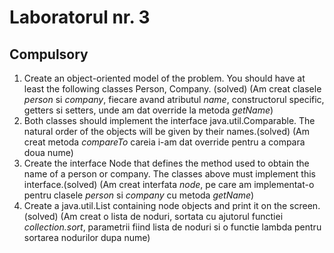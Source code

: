 # Laboratorul nr. 3

## Compulsory

1. Create an object-oriented model of the problem. You should have at least the following classes Person, Company. (solved) (Am creat clasele *person* si *company*, fiecare avand atributul *name*, constructorul specific, getters si setters, unde am dat override la metoda *getName*)
2. Both classes should implement the interface java.util.Comparable. The natural order of the objects will be given by their names.(solved) (Am creat metoda *compareTo* careia i-am dat override pentru a compara doua nume)
3. Create the interface Node that defines the method used to obtain the name of a person or company. The classes above must implement this interface.(solved) (Am creat interfata *node*, pe care am implementat-o pentru clasele *person* si *company* cu metoda *getName*)
4. Create a java.util.List containing node objects and print it on the screen. (solved) (Am creat o lista de noduri, sortata cu ajutorul functiei *collection.sort*, parametrii fiind lista de noduri si o functie lambda pentru sortarea nodurilor dupa nume)